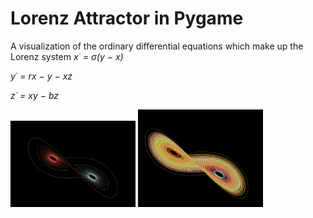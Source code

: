 # Lorenz Attractor in Pygame

A visualization of the ordinary differential equations which make up the Lorenz system
*x˙ = σ(y − x)*

*y˙ = rx − y − xz*

*z˙ = xy − bz*


![Drawing](./attractor1.png)      ![Drawing](./attractor2.png)
